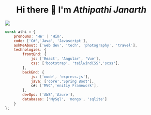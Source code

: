 <h1 align="center"> Hi there 👋 I'm <i>Athipathi Janarth</i></h1>


![](https://komarev.com/ghpvc/?username=Athipathi-Janarth&label=VIEWS&color=brightgreen&style=plastic)


```javascript
const athi = {
	pronouns: 'He' | 'Him',
	code: ['C#','Java', 'Javascript'],
	askMeAbout: ['web dev', 'tech', 'photography', 'travel'],
	technologies: {
		frontEnd: {
			js: ['React', 'Angular', 'Vue'],
			css: ['bootstrap', 'tailwindCSS','scss'],
		},
		backEnd: {
			js: ['node', 'express.js'],
			java: ['core','Spring Boot'],
			c#: ['MVC','enitiy Framework'],
		},
		devOps: ['AWS','Azure'],
		databases: ['MySql', 'mongo', 'sqlite']
	}
};
```
<!--
**Athipathi-Janarth/Athipathi-Janarth** is a ✨ _special_ ✨ repository because its `README.md` (this file) appears on your GitHub profile.

Here are some ideas to get you started:

- 🔭 I’m currently working on ...
- 🌱 I’m currently learning ...
- 👯 I’m looking to collaborate on ...
- 🤔 I’m looking for help with ...
- 💬 Ask me about ...
- 📫 How to reach me: ...
- 😄 Pronouns: ...
- ⚡ Fun fact: ...
-->
